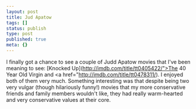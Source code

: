 ```yaml
---
layout: post
title: Jud Apatow
tags: []
status: publish
type: post
published: true
meta: {}
---
```

I finally got a chance to see a couple of Judd Apatow movies that I've been meaning to see: [Knocked Up](http://imdb.com/title/tt0405422/">The 40 Year Old Virgin</a> and <a href="http://imdb.com/title/tt0478311/).  I enjoyed both of them very much. Something interesting was that despite being two very vulgar (though hilariously funny!) movies that my more conservative friends and family members wouldn't like, they had really warm-hearted and very conservative values at their core.
